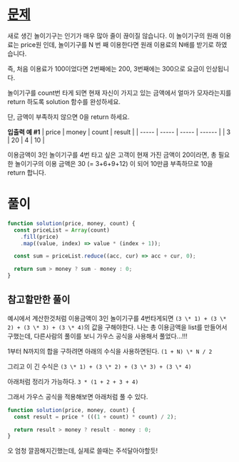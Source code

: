 # [문제](https://school.programmers.co.kr/learn/courses/30/lessons/82612)

새로 생긴 놀이기구는 인기가 매우 많아 줄이 끊이질 않습니다. 이 놀이기구의 원래 이용료는 price원 인데, 놀이기구를 N 번 째 이용한다면 원래 이용료의 N배를 받기로 하였습니다.

즉, 처음 이용료가 100이었다면 2번째에는 200, 3번째에는 300으로 요금이 인상됩니다.

놀이기구를 count번 타게 되면 현재 자신이 가지고 있는 금액에서 얼마가 모자라는지를 return 하도록 solution 함수를 완성하세요.

단, 금액이 부족하지 않으면 0을 return 하세요.

**입출력 예 #1**
| price | money | count | result |
| ----- | ----- | ----- | ------ |
| 3 | 20 | 4 | 10 |

이용금액이 3인 놀이기구를 4번 타고 싶은 고객이 현재 가진 금액이 20이라면, 총 필요한 놀이기구의 이용 금액은 30 (= 3+6+9+12) 이 되어 10만큼 부족하므로 10을 return 합니다.

# 풀이

```javascript
function solution(price, money, count) {
  const priceList = Array(count)
    .fill(price)
    .map((value, index) => value * (index + 1));

  const sum = priceList.reduce((acc, cur) => acc + cur, 0);

  return sum > money ? sum - money : 0;
}
```

## 참고할만한 풀이

예시에서 계산한것처럼 이용금액이 3인 놀이기구를 4번타게되면 `(3 \* 1) + (3 \* 2) + (3 \* 3) + (3 \* 4)`의 값을 구해야한다.
나는 총 이용금액을 list를 만들어서 구했는데, 다른사람의 풀이를 보니 가우스 공식을 사용해서 풀었다...!!!

1부터 N까지의 합을 구하려면 아래의 수식을 사용하면된다.
`(1 + N) \* N / 2`

그리고 이 긴 수식은
`(3 \* 1) + (3 \* 2) + (3 \* 3) + (3 \* 4)`

아래처럼 정리가 가능하다.
`3 * (1 + 2 + 3 + 4)`

그래서 가우스 공식을 적용해보면 아래처럼 풀 수 있다.

```javascript
function solution(price, money, count) {
  const result = price * (((1 + count) * count) / 2);

  return result > money ? result - money : 0;
}
```

오 엄청 깔끔해지긴했는데, 실제로 쓸때는 주석달아야할듯!
